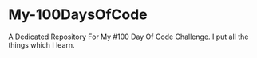 # My-100DaysOfCode
A Dedicated Repository For My #100 Day Of Code Challenge. I put all the things which I learn.
